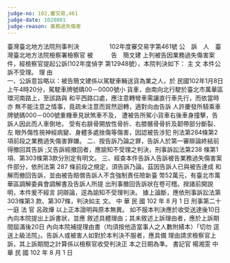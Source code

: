 ```yaml
---
judge-no: 102,審交易,461
judge-date: 1020801
judge-reason: 業務過失傷害
---
```


臺灣臺北地方法院刑事判決　　　　　102年度審交易字第461號
公　訴　人　臺灣臺北地方法院檢察署檢察官
被　　　告　簡文建
上列被告因業務過失傷害案件，經檢察官提起公訴(102年度偵字
第12948號），本院判決如下：
    主  文
本件公訴不受理。
    理  由                                              
一、公訴意旨略以：被告簡文建係以駕駛車輛送貨為業之人，於
    民國102年1月8日上午4時20分，駕駛車牌號碼00－0000號小
    貨車，由南向北行駛於臺北市萬華區環河南路上，至該路與
    和平西路口處，應注意轉彎車需讓直行車先行，而依當時亦
    無不能注意之情事，竟疏未注意而貿然迴轉，適對向由告訴
    人許慶發所騎乘車牌號碼000－000號重機車見狀煞車不及，
    遭被告所駕小貨車右後車身撞擊，告訴人因此而人車倒地，
    受有右腓骨開放性骨折、右膝髕骨骨折及韌帶部分斷裂、左
    眼外傷性視神經病變、身體多處挫傷等傷害，因認被告涉犯
    刑法第284條第2項前段之業務過失傷害罪嫌。
二、按告訴乃論之罪，告訴人於第一審辯論終結前得撤回其告訴
    ;又告訴經撤回者，應諭知不受理之判決，刑事訴訟法第238
    條第1項、第303條第3款分別定有明文。
三、經查本件告訴人告訴被告業務過失傷害案件部分，依刑法第
    287 條前段之規定，須告訴乃論。茲因告訴人已與被告達成
    和解而撤回告訴，並由被告賠償告訴人不含強制責任險新臺
    幣52萬元，有臺北市萬華區調解委員會調解書及告訴人所提
    出刑事撤回告訴狀在卷可稽。揆諸前開說明，本件爰不經言
    詞辯論，逕為諭知不受理判決。
據上論斷，應依刑事訴訟法第303條第3 款、第307條，判決如主
文。
中    華    民    國   102    年    8     月    1     日
                  刑事第二十一庭  法  官  呂政燁
以上正本證明與原本無異。
如不服本判決應於收受送達後10日內向本院提出上訴書狀，並應
敘述具體理由；其未敘述上訴理由者，應於上訴期間屆滿後20日
內向本院補提理由書（均須按他造當事人之人數附繕本）「切勿
逕送上級法院」。告訴人或被害人如對於本判決不服者，應具備
理由請求檢察官上訴，其上訴期間之計算係以檢察官收受判決正
本之日期為準。 
                                  書記官  楊湘雯
中    華    民    國   102    年    8     月    1     日